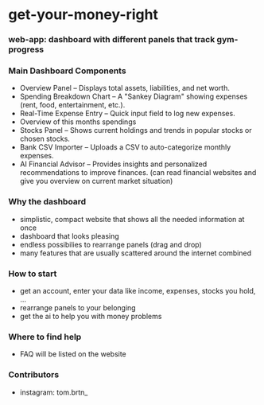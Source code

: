 # get-your-money-right

### web-app: dashboard with different panels that track gym-progress

### Main Dashboard Components

- Overview Panel – Displays total assets, liabilities, and net worth.
- Spending Breakdown Chart – A "Sankey Diagram" showing expenses (rent, food, entertainment, etc.).
- Real-Time Expense Entry – Quick input field to log new expenses.
- Overview of this months spendings
- Stocks Panel – Shows current holdings and trends in popular stocks or chosen stocks.
- Bank CSV Importer – Uploads a CSV to auto-categorize monthly expenses.
- AI Financial Advisor – Provides insights and personalized recommendations to improve finances.
(can read financial websites and give you overview on current market situation)

### Why the dashboard

- simplistic, compact website that shows all the needed information at once
- dashboard that looks pleasing 
- endless possibilies to rearrange panels (drag and drop)
- many features that are usually scattered around the internet combined

### How to start

- get an account, enter your data like income, expenses, stocks you hold, ...
- rearrange panels to your belonging
- get the ai to help you with money problems

### Where to find help

- FAQ will be listed on the website

### Contributors

- instagram: tom.brtn_